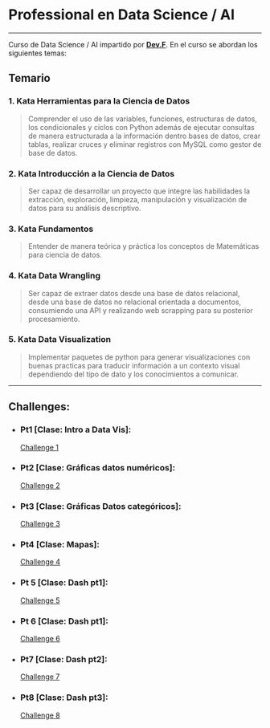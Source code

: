 # Professional en Data Science / AI
---   
Curso de Data Science / AI impartido por [**Dev.F**](https://devf.la/master/data/pu).
En el curso se abordan los siguientes temas:
## Temario
### 1. Kata Herramientas para la Ciencia de Datos

> Comprender el uso de las variables, funciones, estructuras de datos, los condicionales y ciclos con Python además de ejecutar consultas de manera estructurada a la información dentro bases de datos, crear tablas, realizar cruces y eliminar registros con MySQL como gestor de base de datos.

### 2. Kata Introducción a la Ciencia de Datos
> Ser capaz de desarrollar un proyecto que integre las habilidades la extracción, exploración, limpieza, manipulación y visualización de datos para su análisis descriptivo.

### 3. Kata Fundamentos
> Entender de manera teórica y práctica los conceptos de Matemáticas para ciencia de datos.

### 4. Kata Data Wrangling

> Ser capaz de extraer datos desde una base de datos relacional, desde una base de datos no relacional orientada a documentos, consumiendo una API y realizando web scrapping para su posterior procesamiento.

### 5. Kata Data Visualization

> Implementar paquetes de python para generar visualizaciones con buenas practicas para traducir información a un contexto visual dependiendo del tipo de dato y los conocimientos a comunicar.

---
## Challenges:
- ### Pt1 [Clase: Intro a Data Vis]:
  [Challenge 1](Challenge_1.ipynb)
- ### Pt2 [Clase: Gráficas datos numéricos]: 
  [Challenge 2](Challenge_2.ipynb)
- ### Pt3 [Clase: Gráficas Datos categóricos]: 
  [Challenge 3](Challenge_3.ipynb)
- ### Pt4 [Clase: Mapas]: 
  [Challenge 4](Challenge_4.ipynb)
- ### Pt 5 [Clase: Dash pt1]:
  [Challenge 5](Challenge_5.ipynb)
- ### Pt 6 [Clase: Dash pt1]:
  [Challenge 6](Challenge_6.ipynb)
- ### Pt7 [Clase: Dash pt2]:
  [Challenge 7](Challenge_7.ipynb)
- ### Pt8 [Clase: Dash pt3]:
  [Challenge 8](Challenge_8.ipynb)